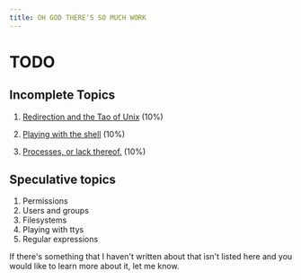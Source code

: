 ```yaml
---
title: OH GOD THERE'S SO MUCH WORK
---
```


TODO
====

Incomplete Topics
-----------------


 1. [Redirection and the Tao of Unix](topics/redirection/) (10%)
 1. [Playing with the shell](topics/intro_shell/) (10%)

 1. [Processes, or lack thereof.](topics/processes/) (10%)

Speculative topics
------------------

 1. Permissions
 1. Users and groups
 1. Filesystems
 1. Playing with ttys
 1. Regular expressions

If there's something that I haven't written about that isn't listed here and
you would like to learn more about it, let me know.


